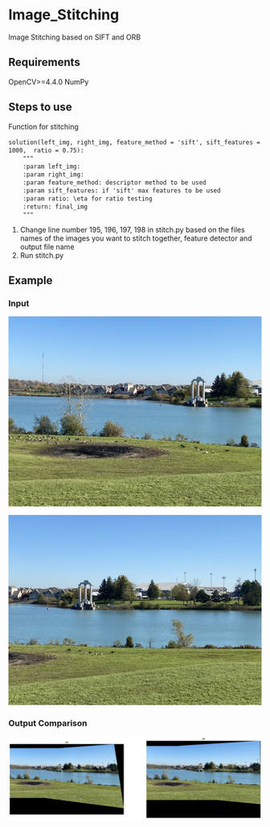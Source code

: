 # Image_Stitching

Image Stitching based on SIFT and ORB

## Requirements

OpenCV>=4.4.0
NumPy

## Steps to use

Function for stitching

```
solution(left_img, right_img, feature_method = 'sift', sift_features = 1000,  ratio = 0.75):
    """
    :param left_img:
    :param right_img:
    :param feature_method: descriptor method to be used
    :param sift_features: if 'sift' max features to be used
    :param ratio: \eta for ratio testing
    :return: final_img
    """
```

1. Change line number 195, 196, 197, 198 in stitch.py based on the files names of the images you want to stitch together, feature detector and output file name
2. Run stitch.py

## Example

### Input

![Left Image](left.jpg)

![Right Image](right.jpg)

### Output Comparison

![Comparison](comparison.png)
